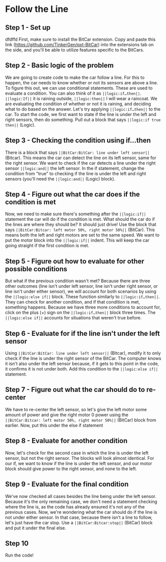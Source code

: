 # Follow the Line


## Step 1 - Set up

dfdffd
First, make sure to install the BitCar extension. Copy and paste this link
(https://github.com/TinkerGen/pxt-BitCar) into the extensions tab on the side,
and you'll be able to utilize features specific to the BitCars.


## Step 2 - Basic logic of the problem


We are going to create code to make the car follow a line. For this to happen,
the car needs to know whether or not its sensors are above a line. To figure this
out, we can use conditional statements. These are used to evaluate a condition. You
can also think of it as ``||logic:if…then||``. ``||logic:If||`` it is raining outside,
``||logic:then||`` I will wear a raincoat. We are evaluating the condition of whether or not
it is raining, and deciding what to do based on the answer. Let's try applying ``||logic:if…then||`` to the car. To start the code,
we first want to state if the line is under the left and right sensors, then do
something. Pull out a block that says ``||logic:if true then||`` (Logic).


## Step 3 - Checking the condition using if...then


There is a block that says ``||BitCar:BitCar: line under left sensor||`` (Bitcar).
This means the car can detect the line on its left
sensor, same for the right sensor. We want to check if the car detects a line
under the right sensor ``||logic:and||`` the left sensor. In the if statement, change the
condition from "true" to checking if the line is under the left and right sensors
(you'll need the ``||logic:and||`` (Logic) block).


## Step 4 - Figure out what the car does if the condition is met


Now, we need to make sure there's something after the ``||logic:if||`` statement the car will do
if the condition is met. What should the car do if the lines are where they
should be? It should just drive! Use the block that says
``||BitCar:Bitcar: left motor 50%, right motor 50%||`` (BitCar).
This means both the left and right motors are set to the same speed.
We want to put the motor block into the ``||logic:if||`` indent. This will keep the car
going straight if the first condition is met.


## Step 5 - Figure out how to evaluate for other possible conditions


But what if the previous condition wasn't met? Because there are three other
outcomes (line isn't under left sensor, line isn't under right sensor, or
line isn't under either sensor), we will account for both scenarios by using
the ``||logic:else if||`` block. These function similarly to ``||logic:if…then||``.
They can check for another condition, and if that condition is met, something
happens. Because we have three more conditions to account for, click on the
plus (+) sign on the ``||logic:if…then||`` block three times.
The ``||logic:else if||`` accounts for situations that weren't true before.


## Step 6 - Evaluate for if the line isn't under the left sensor


Using ``||BitCar:BitCar: line under left sensor||`` (Bitcar),
modify it to only check if the
line is under the right sensor of the BitCar. The computer knows it isn't also
under the left sensor because, if it gets to this point in the code, it confirms
it is not under both. Add this condition to the  ``||logic:else if||`` statement.


## Step 7 - Figure out what the car should do to re-center


We have to re-center the left sensor, so let's give the left motor some amount of
power and give the right motor 0 power using the ``||BitCar:Bitcar: left motor 50%, right motor 50%||``
(BitCar) block from earlier. Now, put
this under the else if statement


## Step 8 - Evaluate for another condition


Now, let's check for the second case in which the line is under the left sensor,
but not the right sensor. The blocks will look almost identical. For our if,
we want to know if the line is under the left sensor, and our motor block
should give power to the right sensor, and none to the left.


## Step 9  - Evaluate for the final condition


We've now checked all cases besides the line being under the left sensor. Because it's the only remaining case, we don't need a statement checking where the line is, as the code has already ensured it's not any of the previous
cases. Now, we're wondering what the car should do if the line is not under either sensor.
In that case, because there isn't a line to follow, let's just have the car stop.
Use a ``||BitCar:Bitcar:stop||`` (BitCar) block and put it under the final else.


## Step 10


Run the code!
